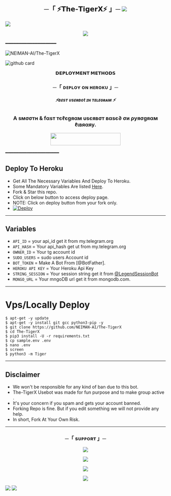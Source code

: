 <h2 align="center">
    ─「 ⚡𝗧𝗵𝗲-𝗧𝗶𝗴𝗲𝗿𝗫⚡ 」─

<img src="https://user-images.githubusercontent.com/73097560/115834477-dbab4500-a447-11eb-908a-139a6edaec5c.gif">
</h2>
<img src="https://readme-typing-svg.herokuapp.com?color=FF0&width=420&lines=⚡𝗧𝗵𝗲+𝗧𝗲𝗹𝗲𝗴𝗿𝗮𝗺+𝗙𝗮𝘀𝘁𝗲𝘀𝘁+𝗨𝘀𝗲𝗿𝗕𝗼𝘁⚡;+⚡𝗣𝗼𝘄𝗲𝗿𝗲𝗱+𝗕𝘆+𝗧𝗵𝗲-𝗧𝗶𝗴𝗲𝗿𝗫⚡">
<p align="center"> 
 <img src="https://te.legra.ph/file/214219ca814c79ecc062a.jpg"> 
 </p> 
   ━━━━━━━━━━━━━━━━━━━
  
 <p align="left"> <img src="https://komarev.com/ghpvc/?username=NEIMAN-AI&label=Bot%20views&color=0e75b6&style=flat" alt="NEIMAN-AI/The-TigerX" /> </p> 
  
  ![github card](https://github-readme-stats.vercel.app/api/pin/?username=NEIMAN-AI&repo=The-TigerX&theme=dark)
  
 <p align="center"> 
 <b>𝗗𝗘𝗣𝗟𝗢𝗬𝗠𝗘𝗡𝗧 𝗠𝗘𝗧𝗛𝗢𝗗𝗦</b> 
 </p> 
  
 <h3 align="center"> 
     ─「 ᴅᴇᴩʟᴏʏ ᴏɴ ʜᴇʀᴏᴋᴜ 」─ 
 </h3> 
 <h6 align="center"> 
  
 <b>⚡ʙᴇsᴛ ᴜsᴇʀʙᴏt ɪɴ ᴛᴇʟᴇɢʀᴀᴍ  ⚡</b> 
 </h6> 
  
 <h3 align="center"> 
   <b>A ѕмσσтн & fαѕт тєℓєgяαм υѕєявσт вαѕє∂ σи ρуяσgяαм ℓιвяαяу.</b> 
 </h3> 
  
 <p align="center"><a href="https://dashboard.heroku.com/new?template=https://github.com/NEIMAN-AI/The-TigerX"> <img src="https://img.shields.io/badge/Deploy%20On%20Heroku-skyblue?style=for-the-badge&logo=heroku" width="220" height="38.45"/></a></p> 
  
   ━━━━━━━━━━━━━━━━━━━━
  
 ## Deploy To Heroku 
 - Get All The Necessary Variables And Deploy To Heroku. 
 - Some Mandatory Variables Are listed [Here](#Variables). 
 - Fork & Star this repo. 
 - Click on below button to access deploy page. 
 - NOTE: Click on deploy button from your fork only. 
 - [![Deploy](https://www.herokucdn.com/deploy/button.svg)](https://heroku.com/deploy) 
  
 ------ 
 ## Variables 
 
 - `API_ID` = your api_id get it from my.telegram.org
 - `API_HASH` = Your api_hash get ut from my.telegram.org
 - `OWNER_ID`  = Your tg account id 
 - `SUDO_USERS`  = sudo users Account id 
 - `BOT_TOKEN`  =  Make A Bot From [@BotFather]. 
 - `HEROKU API KEY` = Your Heroku Api Key
 - `STRING_SESSION` = Your session string get it from [@LegendSessionBot](https://t.me/LegendSessionBot)
 - `MONGO_URL` = Your mngoDB url get it from mongodb.com.
  
  
 ------ 
  
# Vps/Locally Deploy
 ```console
 $ apt-get -y update
 $ apt-get -y install git gcc python3-pip -y
 $ git clone https://github.com/NEIMAN-AI/The-TigerX
 $ cd The-TigerX
 $ pip3 install -U -r requirements.txt
 $ cp sample.env .env
 $ nano .env
 $ screen
 $ python3 -m Tiger
``` 
 ------ 
  
 ## Disclaimer 
 - We won't be responsible for any kind of ban due to this bot. 
 - The-TigerX Usebot was made for fun purpose and to make group active . 
 - It's your concern if you spam and gets your account banned. 
 - Forking Repo is fine. But if you edit something we will not provide any help. 
 - In short, Fork At Your Own Risk. 
  
 ------ 
  
 

<h3 align="center">
    ─「 sᴜᴩᴩᴏʀᴛ 」─
</h3>

<p align="center">
<a href="https://telegram.me/Neiman_X_Support"><img src="https://img.shields.io/badge/-Support%20Group-blue.svg?style=for-the-badge&logo=Telegram"></a>
</p>

<p align="center">
<a href="https://t.me/TeamNeiman"><img src="https://img.shields.io/badge/-telegram%20Channel-blue.svg?style=for-the-badge&logo=telegram"></a>
</p>

<p align="center">
<a href="https://youtube.com/@_neiman_marcus_0"><img src="https://img.shields.io/badge/-youtube%20Channel-red.svg?style=for-the-badge&logo=Youtube"></a>
</p>

<p align="center">
<a href="https://instagram.com/_neiman_marcus_0"><img src="https://img.shields.io/badge/-instagram%20profile-white.svg?style=for-the-badge&logo=instagram"></a>
</p>
 
<img src="https://user-images.githubusercontent.com/73097560/115834477-dbab4500-a447-11eb-908a-139a6edaec5c.gif">
<img src="https://user-images.githubusercontent.com/73097560/115834477-dbab4500-a447-11eb-908a-139a6edaec5c.gif">
 
